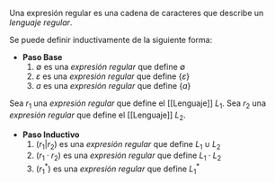 Una expresión regular es una cadena de caracteres que describe un *lenguaje regular*.

Se puede definir inductivamente de la siguiente forma:
- **Paso Base**
	1. $\emptyset$ es una *expresión regular* que define $\emptyset$
	2. $\varepsilon$ es una *expresión regular* que define $\{ \varepsilon \}$
	3. $a$ es una *expresión regular* que define $\{ a \}$

Sea $r_1$ una *expresión regular* que define el [[Lenguaje]] $L_1$.
Sea $r_2$ una *expresión regular* que define el [[Lenguaje]] $L_2$. 
- **Paso Inductivo**
	1. $(r_1 | r_2)$ es una *expresión regular* que define $L_1 \cup L_2$
	2. $(r_1 \cdot r_2)$ es una *expresión regular* que define $L_1 \cdot L_2$
	3. $(r_1^*)$ es una *expresión regular* que define $L_1^*$
